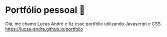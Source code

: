 # Portfólio pessoal 🎨
Olá, me chamo Lucas André e fiz esse portfólio utilizando Javascript e CSS.  
https://lucas-andre.github.io/portfolio
